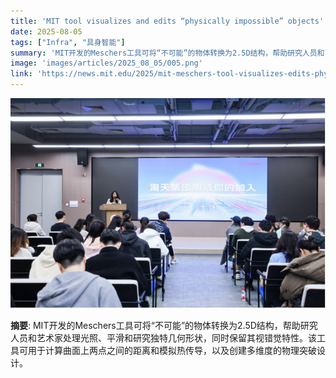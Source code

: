 ```yaml
---
title: 'MIT tool visualizes and edits “physically impossible” objects'
date: 2025-08-05
tags: ["Infra", "具身智能"]
summary: 'MIT开发的Meschers工具可将“不可能”的物体转换为2.5D结构，帮助研究人员和艺术家处理光照、平滑和研究独特几何形状，同时保留其视错觉特性。该工具可用于计算曲面上两点之间的距离和模拟热传导，以及创建多维度的物理突破设计。'
image: 'images/articles/2025_08_05/005.png'
link: 'https://news.mit.edu/2025/mit-meschers-tool-visualizes-edits-physically-impossible-objects-0804'
---
```

![MIT tool visualizes and edits “physically impossible” objects](images/articles/2025_08_05/005.png)

**摘要**: MIT开发的Meschers工具可将“不可能”的物体转换为2.5D结构，帮助研究人员和艺术家处理光照、平滑和研究独特几何形状，同时保留其视错觉特性。该工具可用于计算曲面上两点之间的距离和模拟热传导，以及创建多维度的物理突破设计。
